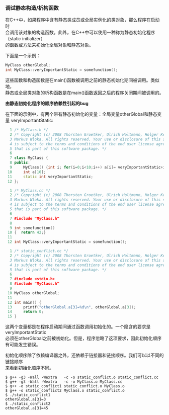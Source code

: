 ### 调试静态构造/析构函数

在C++中，如果程序中含有静态类成员或全局实例化的类对象，那么程序在启动时  
会调用该对象的构造函数。此外，在C++中可以使用一种称为静态初始化程序（static initializer）  
的函数或方法来初始化全局对象和静态对象。

下面是一个示例：

```cpp
MyClass otherGlobal;
int MyClass::veryImportantStatic = somefunction();
```

这些函数和构造函数是在main()函数被调用之前的静态初始化期间被调用。类似地，  
静态或全局类对象的析构函数是在main()函数返回之后的程序关闭期间被调用的。


**由静态初始化程序的顺序依赖性引起的bug**

在下面的示例中，有两个带有静态初始化的变量：全局变量otherGlobal和静态变量
veryImportantStatic:

```cpp
  1 /* MyClass.h */
  2 /* Copyright (c) 2008 Thorsten Groetker, Ulrich Holtmann, Holger Keding,
  3 Markus Wloka. All rights reserved. Your use or disclosure of this source code
  4 is subject to the terms and conditions of the end user license agreement (EULA)
  5 that is part of this software package. */
  6
  7 class MyClass {
  8 public:
  9     MyClass() {int i; for(i=0;i<10;i++) a[i]= veryImportantStatic+i;}
 10     int a[10];
 11     static int veryImportantStatic;
 12 };

  1 /* MyClass.cc */
  2 /* Copyright (c) 2008 Thorsten Groetker, Ulrich Holtmann, Holger Keding,
  3 Markus Wloka. All rights reserved. Your use or disclosure of this source code
  4 is subject to the terms and conditions of the end user license agreement (EULA)
  5 that is part of this software package. */
  6
  7 #include "MyClass.h"
  8
  9 int somefunction()
 10 {  return 42;}
 11
 12 int MyClass::veryImportantStatic = somefunction();

  1 /* static_conflict.cc */
  2 /* Copyright (c) 2008 Thorsten Groetker, Ulrich Holtmann, Holger Keding, 
  3 Markus Wloka. All rights reserved. Your use or disclosure of this source code 
  4 is subject to the terms and conditions of the end user license agreement (EULA)
  5 that is part of this software package. */
  6 
  7 #include <stdio.h>
  8 #include "MyClass.h"
  9 
 10 MyClass otherGlobal;
 11 
 12 int main() {
 13     printf("otherGlobal.a[3]=%d\n", otherGlobal.a[3]);
 14     return 0;
 15 }
```

这两个变量都是在程序启动期间通过函数调用初始化的。一个隐含的要求是veryImportantStatic  
必须在otherGlobal之前被初始化。但是，程序忽略了这项要求，因此初始化顺序有可能发生错误。

初始化顺序除了依赖编译器之外，还依赖于链接器和链接顺序。我们可以以不同的链接顺序  
来看到初始化顺序不同。

```
$ g++ -g3 -Wall -Wextra   -c -o static_conflict.o static_conflict.cc
$ g++ -g3 -Wall -Wextra   -c -o MyClass.o MyClass.cc
$ g++ -o static_conflict1 static_conflict.o MyClass.o
$ g++ -o static_conflict2 MyClass.o static_conflict.o
$ ./static_conflict1
otherGlobal.a[3]=3
$ ./static_conflict2
otherGlobal.a[3]=45
```

